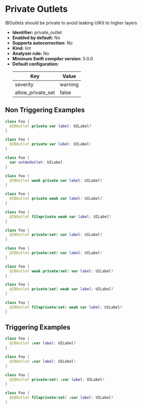 # Private Outlets

IBOutlets should be private to avoid leaking UIKit to higher layers

* **Identifier:** private_outlet
* **Enabled by default:** No
* **Supports autocorrection:** No
* **Kind:** lint
* **Analyzer rule:** No
* **Minimum Swift compiler version:** 5.0.0
* **Default configuration:**
  <table>
  <thead>
  <tr><th>Key</th><th>Value</th></tr>
  </thead>
  <tbody>
  <tr>
  <td>
  severity
  </td>
  <td>
  warning
  </td>
  </tr>
  <tr>
  <td>
  allow_private_set
  </td>
  <td>
  false
  </td>
  </tr>
  </tbody>
  </table>

## Non Triggering Examples

```swift
class Foo {
  @IBOutlet private var label: UILabel?
}

```

```swift
class Foo {
  @IBOutlet private var label: UILabel!
}

```

```swift
class Foo {
  var notAnOutlet: UILabel
}

```

```swift
class Foo {
  @IBOutlet weak private var label: UILabel?
}

```

```swift
class Foo {
  @IBOutlet private weak var label: UILabel?
}

```

```swift
class Foo {
  @IBOutlet fileprivate weak var label: UILabel?
}

```

```swift
class Foo {
  @IBOutlet private(set) var label: UILabel?
}

```

```swift
class Foo {
  @IBOutlet private(set) var label: UILabel!
}

```

```swift
class Foo {
  @IBOutlet weak private(set) var label: UILabel?
}

```

```swift
class Foo {
  @IBOutlet private(set) weak var label: UILabel?
}

```

```swift
class Foo {
  @IBOutlet fileprivate(set) weak var label: UILabel?
}

```

## Triggering Examples

```swift
class Foo {
  @IBOutlet ↓var label: UILabel?
}

```

```swift
class Foo {
  @IBOutlet ↓var label: UILabel!
}

```

```swift
class Foo {
  @IBOutlet private(set) ↓var label: UILabel?
}

```

```swift
class Foo {
  @IBOutlet fileprivate(set) ↓var label: UILabel?
}

```